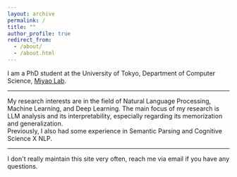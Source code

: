 ```yaml
---
layout: archive
permalink: /
title: ""
author_profile: true
redirect_from: 
  - /about/
  - /about.html
---
```




I am a PhD student at the University of Tokyo, Department of Computer Science, [Miyao Lab](https://mynlp.is.s.u-tokyo.ac.jp/ja/index).  

---

My research interests are in the field of Natural Language Processing, Machine Learning, and Deep Learning. 
The main focus of my research is LLM analysis and its interpretability, especially regarding its memorization and generalization.  
Previously, I also had some experience in Semantic Parsing and Cognitive Science X NLP.  

---

I don't really maintain this site very often, reach me via email if you have any questions.





